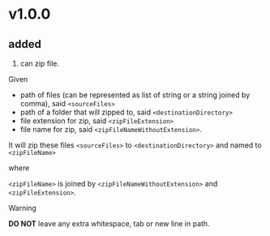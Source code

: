 # v1.0.0
## added
1. can zip file.

Given 

+ path of files (can be represented as list of string or a string joined by comma), said `<sourceFiles>`
+ path of a folder that will zipped to, said `<destinationDirectory>`
+ file extension for zip, said `<zipFileExtension>`
+ file name for zip, said `<zipFileNameWithoutExtension>`.

It will zip these files `<sourceFiles>` to `<destinationDirectory>` and named to `<zipFileName>`

where

`<zipFileName>` is joined by `<zipFileNameWithoutExtension>` and `<zipFileExtension>`.

> [!WARNING]
> **DO NOT** leave any extra whitespace, tab or new line in path.
